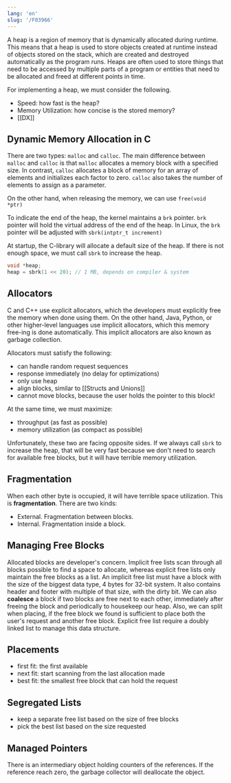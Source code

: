 ```yaml
---
lang: 'en'
slug: '/F03966'
---
```


A heap is a region of memory that is dynamically allocated during runtime. This means that a heap is used to store objects created at runtime instead of objects stored on the stack, which are created and destroyed automatically as the program runs. Heaps are often used to store things that need to be accessed by multiple parts of a program or entities that need to be allocated and freed at different points in time.

For implementing a heap, we must consider the following.

- Speed: how fast is the heap?
- Memory Utilization: how concise is the stored memory?
- [[DX]]

## Dynamic Memory Allocation in C

There are two types: `malloc` and `calloc`.
The main difference between `malloc` and `calloc` is that `malloc` allocates a memory block with a specified size.
In contrast, `calloc` allocates a block of memory for an array of elements and initializes each factor to zero.
`calloc` also takes the number of elements to assign as a parameter.

On the other hand, when releasing the memory, we can use `free(void *ptr)`

To indicate the end of the heap, the kernel maintains a `brk` pointer.
`brk` pointer will hold the virtual address of the end of the heap.
In Linux, the `brk` pointer will be adjusted with `sbrk(intptr_t increment)`

At startup, the C-library will allocate a default size of the heap.
If there is not enough space, we must call `sbrk` to increase the heap.

```c
void *heap;
heap = sbrk(1 << 20); // 1 MB, depends on compiler & system
```

## Allocators

C and C++ use explicit allocators, which the developers must explicitly free the memory when done using them.
On the other hand, Java, Python, or other higher-level languages use implicit allocators, which this memory free-ing is done automatically.
This implicit allocators are also known as garbage collection.

Allocators must satisfy the following:

- can handle random request sequences
- response immediately (no delay for optimizations)
- only use heap
- align blocks, similar to [[Structs and Unions]]
- cannot move blocks, because the user holds the pointer to this block!

At the same time, we must maximize:

- throughput (as fast as possible)
- memory utilization (as compact as possible)

Unfortunately, these two are facing opposite sides.
If we always call `sbrk` to increase the heap, that will be very fast because we don't need to search for available free blocks, but it will have terrible memory utilization.

## Fragmentation

When each other byte is occupied, it will have terrible space utilization.
This is **fragmentation**.
There are two kinds:

- External. Fragmentation between blocks.
- Internal. Fragmentation inside a block.

## Managing Free Blocks

Allocated blocks are developer's concern.
Implicit free lists scan through all blocks possible to find a space to allocate, whereas explicit free lists only maintain the free blocks as a list.
An implicit free list must have a block with the size of the biggest data type, 4 bytes for 32-bit system.
It also contains header and footer with multiple of that size, with the dirty bit.
We can also **coalesce** a block if two blocks are free next to each other, immediately after freeing the block and periodically to housekeep our heap.
Also, we can split when placing, if the free block we found is sufficient to place both the user's request and another free block.
Explicit free list require a doubly linked list to manage this data structure.

## Placements

- first fit: the first available
- next fit: start scanning from the last allocation made
- best fit: the smallest free block that can hold the request

## Segregated Lists

- keep a separate free list based on the size of free blocks
- pick the best list based on the size requested

## Managed Pointers

There is an intermediary object holding counters of the references. If the reference reach zero, the garbage collector will deallocate the object.
